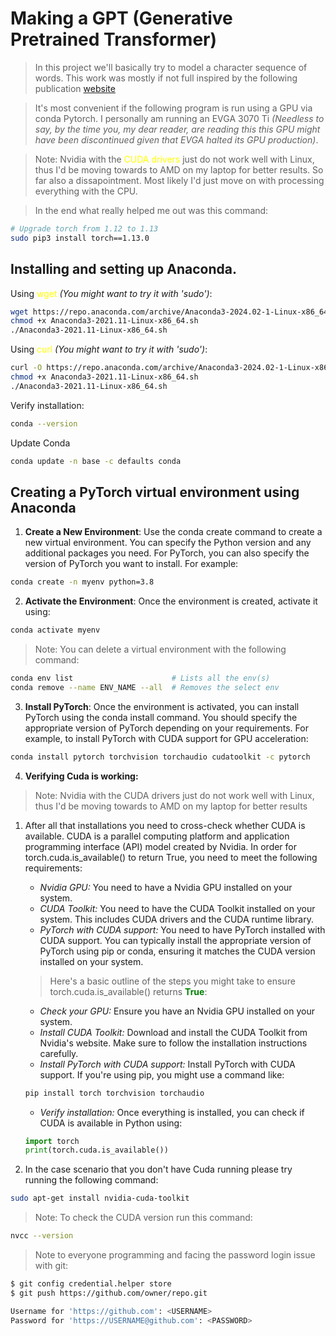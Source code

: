 # Making a GPT (Generative Pretrained Transformer)
> In this project we'll basically try to model a character sequence of words. This work was mostly if not full inspired by the following publication [website](https://arxiv.org/pdf/1706.03762.pdf)

> It's most convenient if the following program is run using a GPU via conda Pytorch. I personally am running an EVGA 3070 Ti *(Needless to say, by the time you, my dear reader, are reading this this GPU might have been discontinued given that EVGA halted its GPU production)*.

> Note: Nvidia with the <span style="color:yellow">CUDA drivers</span> just do not work well with Linux, thus I'd be moving towards to AMD on my laptop for better results. So far also a dissapointment. Most likely I'd just move on with processing everything with the CPU. 

> In the end what really helped me out was this command:
```bash
# Upgrade torch from 1.12 to 1.13
sudo pip3 install torch==1.13.0
```

## Installing and setting up Anaconda. 
Using <span style="color:yellow">wget</span> *(You might want to try it with 'sudo')*:
```bash
wget https://repo.anaconda.com/archive/Anaconda3-2024.02-1-Linux-x86_64.sh 
chmod +x Anaconda3-2021.11-Linux-x86_64.sh
./Anaconda3-2021.11-Linux-x86_64.sh
```

Using <span style="color:yellow">curl</span> *(You might want to try it with 'sudo')*:
```bash
curl -O https://repo.anaconda.com/archive/Anaconda3-2024.02-1-Linux-x86_64.sh 
chmod +x Anaconda3-2021.11-Linux-x86_64.sh
./Anaconda3-2021.11-Linux-x86_64.sh
```

Verify installation:
```bash
conda --version
```

Update Conda
```bash
conda update -n base -c defaults conda
```

## Creating a PyTorch virtual environment using Anaconda
1. **Create a New Environment**: Use the conda create command to create a new virtual environment. You can specify the Python version and any additional packages you need. For PyTorch, you can also specify the version of PyTorch you want to install. For example:

```bash
conda create -n myenv python=3.8
```
2. **Activate the Environment**: Once the environment is created, activate it using:

```bash
conda activate myenv 
```

> Note: You can delete a virtual environment with the following command:
```bash 
conda env list                      # Lists all the env(s) 
conda remove --name ENV_NAME --all  # Removes the select env
```

3. **Install PyTorch**: Once the environment is activated, you can install PyTorch using the conda install command. You should specify the appropriate version of PyTorch depending on your requirements. For example, to install PyTorch with CUDA support for GPU acceleration:

```bash
conda install pytorch torchvision torchaudio cudatoolkit -c pytorch 
```
4. **Verifying Cuda is working:**

> Note: Nvidia with the CUDA drivers just do not work well with Linux, thus I'd be moving towards to AMD on my laptop for better results

   1. After all that installations you need to cross-check whether CUDA is available. CUDA is a parallel computing platform and application programming interface (API) model created by Nvidia. In order for torch.cuda.is_available() to return True, you need to meet the following requirements:

      * *Nvidia GPU:* You need to have a Nvidia GPU installed on your system.
      * *CUDA Toolkit:* You need to have the CUDA Toolkit installed on your system. This includes CUDA drivers and the CUDA runtime library.
      * *PyTorch with CUDA support:* You need to have PyTorch installed with CUDA support. You can typically install the appropriate version of PyTorch using pip or conda, ensuring it matches the CUDA version installed on your system.
 
       > Here's a basic outline of the steps you might take to ensure torch.cuda.is_available() returns <span style=" color: green">**True**</span>:
 
      * *Check your GPU:* Ensure you have an Nvidia GPU installed on your system.
      * *Install CUDA Toolkit:* Download and install the CUDA Toolkit from Nvidia's website. Make sure to follow the installation instructions carefully.
      * *Install PyTorch with CUDA support:* Install PyTorch with CUDA support. If you're using pip, you might use a command like:
      ```bash
      pip install torch torchvision torchaudio
      ```
      * *Verify installation:* Once everything is installed, you can check if CUDA is available in Python using: 
      ```python
      import torch
      print(torch.cuda.is_available())
      ```

   2. In the case scenario that you don't have Cuda running please try running the following command:
   ```bash
   sudo apt-get install nvidia-cuda-toolkit
   ```
   > Note: To check the CUDA version run this command:
   ```bash
   nvcc --version
   ```
> Note to everyone programming and facing the password login issue with git:
```bash
$ git config credential.helper store
$ git push https://github.com/owner/repo.git

Username for 'https://github.com': <USERNAME>
Password for 'https://USERNAME@github.com': <PASSWORD>
```
